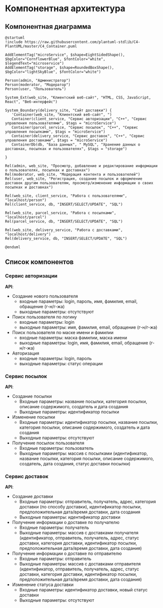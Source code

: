 # Компонентная архитектура
<!-- Состав и взаимосвязи компонентов системы между собой и внешними системами с указанием протоколов, ключевые технологии, используемые для реализации компонентов.
Диаграмма контейнеров C4 и текстовое описание. 
-->
## Компонентная диаграмма

```plantuml
@startuml
!include https://raw.githubusercontent.com/plantuml-stdlib/C4-PlantUML/master/C4_Container.puml

AddElementTag("microService", $shape=EightSidedShape(), $bgColor="CornflowerBlue", $fontColor="white", $legendText="microservice")
AddElementTag("storage", $shape=RoundedBoxShape(), $bgColor="lightSkyBlue", $fontColor="white")

Person(admin, "Администратор")
Person(moderator, "Модератор")
Person(user, "Пользователь")

System_Ext(web_site, "Клиентский веб-сайт", "HTML, CSS, JavaScript, React", "Веб-интерфейс")

System_Boundary(delivery_site, "Сайт доставки") {
   'Container(web_site, "Клиентский веб-сайт", ")
   Container(client_service, "Сервис авторизации", "C++", "Сервис управления пользователями", $tags = "microService")    
   Container(parcel_service, "Сервис посылок", "C++", "Сервис управления посылками", $tags = "microService") 
   Container(delivery_service, "Сервис доставок", "C++", "Сервис управления доставками", $tags = "microService")   
   ContainerDb(db, "База данных", " MySQL", "Хранение данных о доставках, посылках и пользователях", $tags = "storage")
   
}

Rel(admin, web_site, "Просмотр, добавление и редактирование информации о пользователях, посылках и доставках")
Rel(moderator, web_site, "Модерация контента и пользователей")
Rel(user, web_site, "Регистрация, создание посылок и оформление доставок другим пользователям, просмотр/изменение информации о своих посылках и доставках")

Rel(web_site, client_service, "Работа с пользователями", "localhost/person")
Rel(client_service, db, "INSERT/SELECT/UPDATE", "SQL")

Rel(web_site, parcel_service, "Работа с посылками", "localhost/parcel")
Rel(parcel_service, db, "INSERT/SELECT/UPDATE", "SQL")

Rel(web_site, delivery_service, "Работа с доставками", "localhost/delivery")
Rel(delivery_service, db, "INSERT/SELECT/UPDATE", "SQL")

@enduml
```
## Список компонентов  

### Сервис авторизации
**API**:
-	Создание нового пользователя
    - входные параметры: login, пароль, имя, фамилия, email, обращение (г-н/г-жа)
    - выходные параметры: отсутствуют
-	Поиск пользователя по логину
    - входные параметры:  login
    - выходные параметры: имя, фамилия, email, обращение (г-н/г-жа)
-	Поиск пользователя по маске имени и фамилии
    - входные параметры: маска фамилии, маска имени
    - выходные параметры: login, имя, фамилия, email, обращение (г-н/г-жа)
- Авторизация
    - входные параметры: login, пароль
    - выходные параметры: статус операции


### Сервис посылок
**API**:
- Создание посылки
  - Входные параметры: название посылки, категория посылки, описание содержимого, создатель и дата создания
  - Выходные параметры: идентификатор посылки
- Изменение посылки
  - Входные параметры: идентификатор посылки, название посылки, категория посылки, описание содержимого, создатель и дата создания
  - Выходные параметры: отсутствуют
- Получение посылок пользователя
  - Входные параметры: пользователь 
  - Выходные параметры: массив с посылками (идентификатор, название посылки, категория посылки, описание содержимого, создатель, дата создания, статус доставки посылки)

### Сервис доставок
**API**:
- Создание доставки
  - Входные параметры: отправитель, получатель, адрес, категория доставки (по способу доставки), идентификатор посылки, предположительная дата/время доставки, дата создания
  - Выходные параметры: идентификатор доставки
- Получение информации о доставке по получателю
  - Входные параметры: получатель
  - Выходные параметры: массив с доставками получателя (идентификатор, отправитель, получатель, адрес, статус доставки, категория доставки, идентификатор посылки, предположительная дата/время доставки, дата создания)
- Получение информации о доставке по отправителю
  - Входные параметры: отправитель
  - Выходные параметры: массив с доставками отправителя (идентификатор, отправитель, получатель, адрес, статус доставки, категория доставки, идентификатор посылки, предположительная дата/время доставки, дата создания)
- Изменение статуса доставки
  - Входные параметры: идентификатор доставки, новый статус доставки
  - Выходные параметры: отсутствуют
